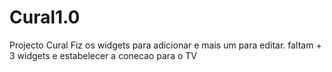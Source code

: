 # Cural1.0
Projecto Cural
Fiz os widgets para adicionar e mais um para editar.
faltam + 3 widgets e estabelecer a conecao para o TV
